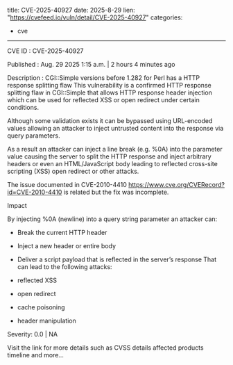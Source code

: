  
title: CVE-2025-40927
date: 2025-8-29
lien: "https://cvefeed.io/vuln/detail/CVE-2025-40927"
categories:
  - cve
---

CVE ID : CVE-2025-40927

Published :  Aug. 29
2025
1:15 a.m. | 2 hours
4 minutes ago

Description : CGI::Simple versions before 1.282 for Perl has a HTTP response splitting flaw
This vulnerability is a confirmed HTTP response splitting flaw in CGI::Simple that allows HTTP response header injection
which can be used for reflected XSS or open redirect under certain conditions.

Although some validation exists
it can be bypassed using URL-encoded values
allowing an attacker to inject untrusted content into the response via query parameters.



As a result
an attacker can inject a line break (e.g. %0A) into the parameter value
causing the server to split the HTTP response and inject arbitrary headers or even an HTML/JavaScript body
leading to reflected cross-site scripting (XSS)
open redirect or other attacks.

The issue documented in CVE-2010-4410 https://www.cve.org/CVERecord?id=CVE-2010-4410 is related but the fix was incomplete.

Impact

By injecting %0A (newline) into a query string parameter
an attacker can:

  *  Break the current HTTP header
  *  Inject a new header or entire body
  *  Deliver a script payload that is reflected in the server’s response
That can lead to the following attacks:

  *  reflected XSS
  *  open redirect
  *  cache poisoning
  *  header manipulation

Severity: 0.0 | NA

Visit the link for more details
such as CVSS details
affected products
timeline
and more...
